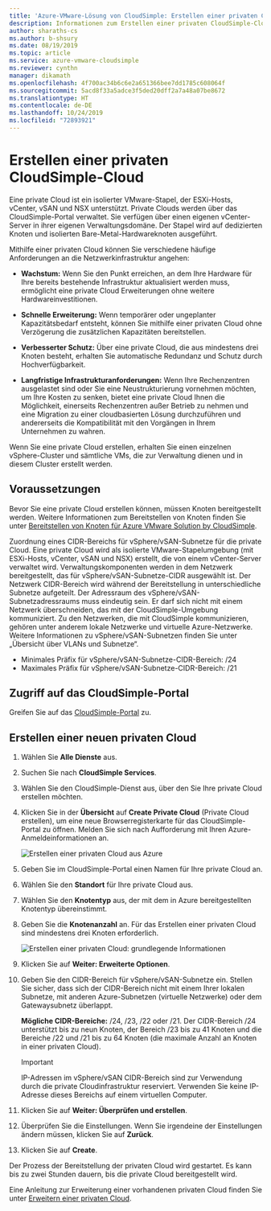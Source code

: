 ```yaml
---
title: 'Azure-VMware-Lösung von CloudSimple: Erstellen einer privaten CloudSimple-Cloud'
description: Informationen zum Erstellen einer privaten CloudSimple-Cloud zum Erweitern von VMware-Workloads auf die Cloud mit operativer Flexibilität und Kontinuität
author: sharaths-cs
ms.author: b-shsury
ms.date: 08/19/2019
ms.topic: article
ms.service: azure-vmware-cloudsimple
ms.reviewer: cynthn
manager: dikamath
ms.openlocfilehash: 4f700ac34b6c6e2a651366bee7dd1785c608064f
ms.sourcegitcommit: 5acd8f33a5adce3f5ded20dff2a7a48a07be8672
ms.translationtype: HT
ms.contentlocale: de-DE
ms.lasthandoff: 10/24/2019
ms.locfileid: "72893921"
---
```

# <a name="create-a-cloudsimple-private-cloud"></a>Erstellen einer privaten CloudSimple-Cloud

Eine private Cloud ist ein isolierter VMware-Stapel, der ESXi-Hosts, vCenter, vSAN und NSX unterstützt. Private Clouds werden über das CloudSimple-Portal verwaltet. Sie verfügen über einen eigenen vCenter-Server in ihrer eigenen Verwaltungsdomäne. Der Stapel wird auf dedizierten Knoten und isolierten Bare-Metal-Hardwareknoten ausgeführt.

Mithilfe einer privaten Cloud können Sie verschiedene häufige Anforderungen an die Netzwerkinfrastruktur angehen:

* **Wachstum:** Wenn Sie den Punkt erreichen, an dem Ihre Hardware für Ihre bereits bestehende Infrastruktur aktualisiert werden muss, ermöglicht eine private Cloud Erweiterungen ohne weitere Hardwareinvestitionen.

* **Schnelle Erweiterung:** Wenn temporärer oder ungeplanter Kapazitätsbedarf entsteht, können Sie mithilfe einer privaten Cloud ohne Verzögerung die zusätzlichen Kapazitäten bereitstellen.

* **Verbesserter Schutz:** Über eine private Cloud, die aus mindestens drei Knoten besteht, erhalten Sie automatische Redundanz und Schutz durch Hochverfügbarkeit.

* **Langfristige Infrastrukturanforderungen:** Wenn Ihre Rechenzentren ausgelastet sind oder Sie eine Neustrukturierung vornehmen möchten, um Ihre Kosten zu senken, bietet eine private Cloud Ihnen die Möglichkeit, einerseits Rechenzentren außer Betrieb zu nehmen und eine Migration zu einer cloudbasierten Lösung durchzuführen und andererseits die Kompatibilität mit den Vorgängen in Ihrem Unternehmen zu wahren.

Wenn Sie eine private Cloud erstellen, erhalten Sie einen einzelnen vSphere-Cluster und sämtliche VMs, die zur Verwaltung dienen und in diesem Cluster erstellt werden.

## <a name="before-you-begin"></a>Voraussetzungen

Bevor Sie eine private Cloud erstellen können, müssen Knoten bereitgestellt werden. Weitere Informationen zum Bereitstellen von Knoten finden Sie unter [Bereitstellen von Knoten für Azure VMware Solution by CloudSimple](create-nodes.md).

Zuordnung eines CIDR-Bereichs für vSphere/vSAN-Subnetze für die private Cloud. Eine private Cloud wird als isolierte VMware-Stapelumgebung (mit ESXi-Hosts, vCenter, vSAN und NSX) erstellt, die von einem vCenter-Server verwaltet wird. Verwaltungskomponenten werden in dem Netzwerk bereitgestellt, das für vSphere/vSAN-Subnetze-CIDR ausgewählt ist. Der Netzwerk CIDR-Bereich wird während der Bereitstellung in unterschiedliche Subnetze aufgeteilt. Der Adressraum des vSphere/vSAN-Subnetzadressraums muss eindeutig sein. Er darf sich nicht mit einem Netzwerk überschneiden, das mit der CloudSimple-Umgebung kommuniziert. Zu den Netzwerken, die mit CloudSimple kommunizieren, gehören unter anderem lokale Netzwerke und virtuelle Azure-Netzwerke. Weitere Informationen zu vSphere/vSAN-Subnetzen finden Sie unter „Übersicht über VLANs und Subnetze“.

* Minimales Präfix für vSphere/vSAN-Subnetze-CIDR-Bereich: /24
* Maximales Präfix für vSphere/vSAN-Subnetze-CIDR-Bereich: /21


## <a name="access-the-cloudsimple-portal"></a>Zugriff auf das CloudSimple-Portal

Greifen Sie auf das [CloudSimple-Portal](access-cloudsimple-portal.md) zu.

## <a name="create-a-new-private-cloud"></a>Erstellen einer neuen privaten Cloud

1. Wählen Sie **Alle Dienste** aus.
2. Suchen Sie nach **CloudSimple Services**.
3. Wählen Sie den CloudSimple-Dienst aus, über den Sie Ihre private Cloud erstellen möchten.
4. Klicken Sie in der **Übersicht** auf **Create Private Cloud** (Private Cloud erstellen), um eine neue Browserregisterkarte für das CloudSimple-Portal zu öffnen. Melden Sie sich nach Aufforderung mit Ihren Azure-Anmeldeinformationen an.

    ![Erstellen einer privaten Cloud aus Azure](media/create-private-cloud-from-azure.png)

5. Geben Sie im CloudSimple-Portal einen Namen für Ihre private Cloud an.
6. Wählen Sie den **Standort** für Ihre private Cloud aus.
7. Wählen Sie den **Knotentyp** aus, der mit dem in Azure bereitgestellten Knotentyp übereinstimmt.
8. Geben Sie die **Knotenanzahl** an.  Für das Erstellen einer privaten Cloud sind mindestens drei Knoten erforderlich.

    ![Erstellen einer privaten Cloud: grundlegende Informationen](media/create-private-cloud-basic-info.png)

9. Klicken Sie auf **Weiter: Erweiterte Optionen**.
10. Geben Sie den CIDR-Bereich für vSphere/vSAN-Subnetze ein. Stellen Sie sicher, dass sich der CIDR-Bereich nicht mit einem Ihrer lokalen Subnetze, mit anderen Azure-Subnetzen (virtuelle Netzwerke) oder dem Gatewaysubnetz überlappt.

    **Mögliche CIDR-Bereiche:** /24, /23, /22 oder /21. Der CIDR-Bereich /24 unterstützt bis zu neun Knoten, der Bereich /23 bis zu 41 Knoten und die Bereiche /22 und /21 bis zu 64 Knoten (die maximale Anzahl an Knoten in einer privaten Cloud).

    > [!IMPORTANT]
    > IP-Adressen im vSphere/vSAN CIDR-Bereich sind zur Verwendung durch die private Cloudinfrastruktur reserviert.  Verwenden Sie keine IP-Adresse dieses Bereichs auf einem virtuellen Computer.

11. Klicken Sie auf **Weiter: Überprüfen und erstellen**.
12. Überprüfen Sie die Einstellungen. Wenn Sie irgendeine der Einstellungen ändern müssen, klicken Sie auf **Zurück**.
13. Klicken Sie auf **Create**.

Der Prozess der Bereitstellung der privaten Cloud wird gestartet. Es kann bis zu zwei Stunden dauern, bis die private Cloud bereitgestellt wird.

Eine Anleitung zur Erweiterung einer vorhandenen privaten Cloud finden Sie unter [Erweitern einer privaten Cloud](expand-private-cloud.md).
